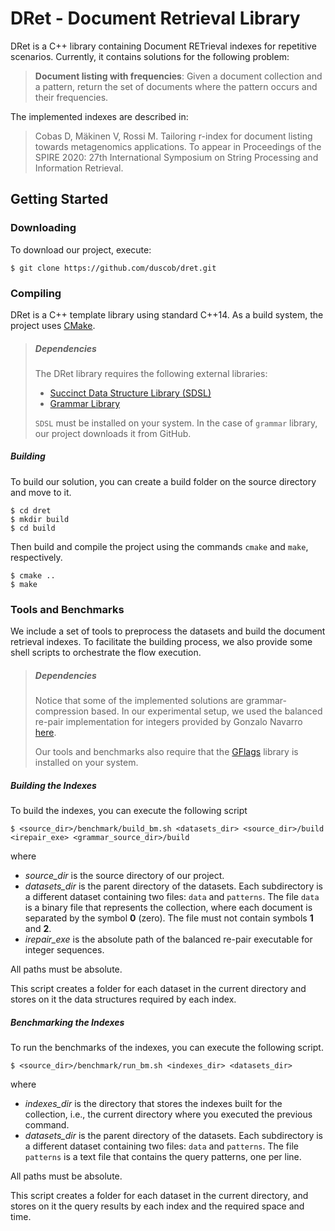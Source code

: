 DRet - Document Retrieval Library
=================================

DRet is a C++ library containing Document RETrieval indexes for repetitive scenarios. Currently, it contains solutions for the following problem: 

>**Document listing with frequencies**: Given a document collection and a pattern, return the set of documents where the pattern occurs and their frequencies.

The implemented indexes are described in:

>Cobas D, Mäkinen V, Rossi M. Tailoring r-index for document listing towards metagenomics applications. To appear in Proceedings of the SPIRE 2020: 27th International Symposium on String Processing and Information Retrieval.

Getting Started
-----

### Downloading
To download our project, execute:
```shell
$ git clone https://github.com/duscob/dret.git
```

### Compiling
DRet is a C++ template library using standard C++14.
As a build system, the project uses [CMake](https://cmake.org/).

>##### Dependencies
>
>The DRet library requires the following external libraries:
>  * [Succinct Data Structure Library (SDSL)](https://github.com/simongog/sdsl-lite "SDSL's GitHub repository")
>  * [Grammar Library](https://github.com/duscob/grammar "Grammar's GitHub repository")
>
>`SDSL` must be installed on your system. In the case of `grammar` library, our project downloads it from GitHub.


##### Building

To build our solution, you can create a build folder on the source directory and move to it.
```shell
$ cd dret
$ mkdir build
$ cd build
```

Then build and compile the project using the commands `cmake` and `make`, respectively.
```shell
$ cmake ..
$ make
```


### Tools and Benchmarks

We include a set of tools to preprocess the datasets and build the document retrieval indexes.
To facilitate the building process, we also provide some shell scripts to orchestrate the flow execution.

>##### Dependencies
>
>Notice that some of the implemented solutions are grammar-compression based. In our experimental setup, we used the balanced re-pair implementation for integers provided by Gonzalo Navarro [here](https://users.dcc.uchile.cl/~gnavarro/software/repair.tgz).
>
>Our tools and benchmarks also require that the [GFlags](https://gflags.github.io/gflags/) library is installed on your system.


##### Building the Indexes

To build the indexes, you can execute the following script

```shell
$ <source_dir>/benchmark/build_bm.sh <datasets_dir> <source_dir>/build <irepair_exe> <grammar_source_dir>/build 
```

where
 * *source_dir* is the source directory of our project.
 * *datasets_dir* is the parent directory of the datasets. Each subdirectory is a different dataset containing two files: `data` and `patterns`. The file `data` is a binary file that represents the collection, where each document is separated by the symbol **0** (zero). The file must not contain symbols **1** and **2**.
 * *irepair_exe* is the absolute path of the balanced re-pair executable for integer sequences.

All paths must be absolute.

This script creates a folder for each dataset in the current directory and stores on it the data structures required by each index.


##### Benchmarking the Indexes
To run the benchmarks of the indexes, you can execute the following script.

```shell
$ <source_dir>/benchmark/run_bm.sh <indexes_dir> <datasets_dir> 
```

where
 * *indexes_dir* is the directory that stores the indexes built for the collection, i.e., the current directory where you executed the previous command.
 * *datasets_dir* is the parent directory of the datasets. Each subdirectory is a different dataset containing two files: `data` and `patterns`. The file `patterns` is a text file that contains the query patterns, one per line.

All paths must be absolute.

This script creates a folder for each dataset in the current directory, and stores on it the query results by each index and the required space and time.

